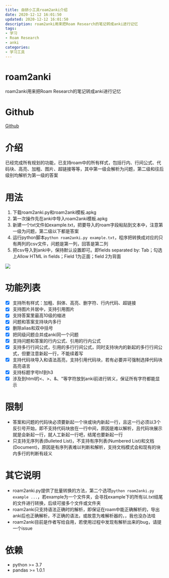 ```yaml
---
title: 自研小工具roam2anki介绍
date: 2020-12-12 16:01:50
updated: 2020-12-12 16:01:50
description: roam2anki用来把Roam Research的笔记转成anki进行记忆
tags:
- 学习
- Roam Research
- anki
categories:
- 学习工具
---
```



# roam2anki
roam2anki用来把Roam Research的笔记转成anki进行记忆

# Github
[Github](https://github.com/shiqi-lu/roam2anki)

# 介绍
已经完成所有规划的功能，已支持roam中的所有样式，包括行内、行间公式、代码块、高亮、加粗、图片、超链接等等，其中第一级会解析为问题，第二级和往后级别均解析为第一级的答案

# 用法
1. 下载roam2anki.py和roam2anki模板.apkg
2. 第一次操作先在anki中导入roam2anki模板.apkg
3. 新建一个txt文件如example.txt，把要导入的roam字段粘贴到文本中，注意第一级为问题，第二级以下都是答案
4. 运行python脚本`python roam2anki.py example.txt`，程序把转换成对应的只有两列的csv文件，问题是第一列，回答是第二列
5. 把csv导入到anki中，保持默认设置即可。即fields separated by: Tab；勾选上Allow HTML in fields；Field 1为正面；field 2为背面

![](https://img.shiqi-lu.tech/20210127160319.jpeg)

# 功能列表
* [x] 支持所有样式：加粗、斜体、高亮、删字符、行内代码、超链接
* [x] 支持图片并居中，支持引用图片
* [x] 支持答案里最高10级的缩进
* [x] 问题和答案支持块内多行
* [x] 删除alias和双中括号
* [x] 把同级问题合并成anki同一个问题
* [x] 支持问题和答案的行内公式、引用的行内公式
* [x] 支持多行行间公式，引用的多行行间公式，同时支持块内的新起的多行行间公式，但要注意新起一行，不能续着写
* [x] 支持代码块导入和语法高亮，支持引用代码块，若有必要并可强制选择代码块高亮语言
* [x] 支持标题字号h1到h3
* [x] 涉及到html的<、>、&、"等字符放到anki前进行转义，保证所有字符都能显示

# 限制
- 答案和问题的代码块必须要新起一个块或块内新起一行，且这一行必须以3个反引号开始，即不支持代码块放在一行中间，原因是难以解析，且代码块展示就是会新起一行，就人工新起一行吧，结尾也要新起一行
- 只支持无序列表(Bulleted List)，不支持有序列表(Numbered List)和文档(Document)，原因是有序列表难以判断和解析，支持文档模式会和现有的块内多行的判断有歧义

# 其它说明
- roam2anki.py提供了批量转换的方法，第二个选项`python roam2anki.py example ...`，若example为一个文件夹，会寻找example下的所有以.txt结尾的文件进行转换，后续可接多个文件或文件夹
- roam2anki只支持语法正确时的解析，即保证在roam中能正确解析的，导出anki后也正确解析，不正确的语法，或故意为难解析器的，，我也没办法哇
- roam2anki目前是作者写给自用，若使用过程中发现有解析出来的bug，请提一个issue

# 依赖
- python >= 3.7
- pandas >= 1.0.1